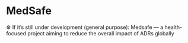 # MedSafe
⚙️ If it’s still under development (general purpose):  Medsafe — a health-focused project aiming to reduce the overall impact of ADRs globally
